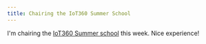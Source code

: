 ```yaml
---
title: Chairing the IoT360 Summer School
---
```


I'm chairing the [IoT360 Summer school](http://iot-360.eu/2015/co-located-events/) this week. Nice experience!
